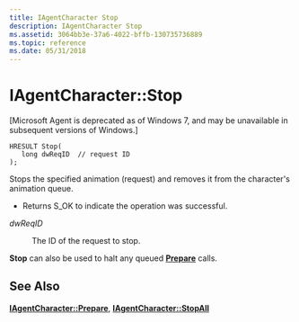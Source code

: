 ```yaml
---
title: IAgentCharacter Stop
description: IAgentCharacter Stop
ms.assetid: 3064bb3e-37a6-4022-bffb-130735736889
ms.topic: reference
ms.date: 05/31/2018
---
```


# IAgentCharacter::Stop

\[Microsoft Agent is deprecated as of Windows 7, and may be unavailable in subsequent versions of Windows.\]

``` syntax
HRESULT Stop(
   long dwReqID  // request ID
);
```

Stops the specified animation (request) and removes it from the character's animation queue.

-   Returns S\_OK to indicate the operation was successful.

<dl> <dt>

<span id="dwReqID"></span><span id="dwreqid"></span><span id="DWREQID"></span>*dwReqID*
</dt> <dd>

The ID of the request to stop.

</dd> </dl>

**Stop** can also be used to halt any queued [**Prepare**](iagentcharacter--prepare.md) calls.

## See Also

[**IAgentCharacter::Prepare**](iagentcharacter--prepare.md), [**IAgentCharacter::StopAll**](iagentcharacter--stopall.md)


 

 




